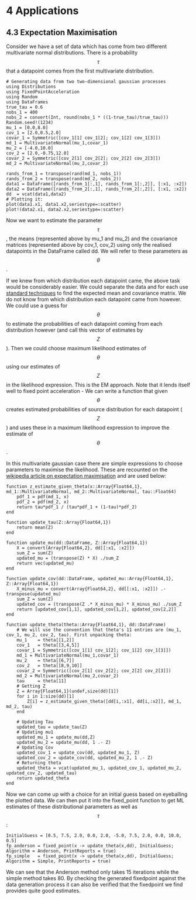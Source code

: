 # 4 Applications
## 4.3 Expectation Maximisation

Consider we have a set of data which has come from two different multivariate normal distributions. There is a probability $$\tau$$ that a datapoint comes from the first multivariate distribution.
```
# Generating data from two two-dimensional gaussian processes
using Distributions
using FixedPointAcceleration
using Random
using DataFrames
true_tau = 0.6
nobs_1 = 400
nobs_2 = convert(Int, round(nobs_1 * ((1-true_tau)/true_tau)))
Random.seed!(1234)
mu_1 = [0.0,8.0]
cov_1 = [2.0,0.5,2.0]
covar_1 = Symmetric([cov_1[1] cov_1[2]; cov_1[2] cov_1[3]])
md_1 = MultivariateNormal(mu_1,covar_1)
mu_2 = [-4.0,10.0]
cov_2 = [2.0,-0.75,12.0]
covar_2 = Symmetric([cov_2[1] cov_2[2]; cov_2[2] cov_2[3]])
md_2 = MultivariateNormal(mu_2,covar_2)

rands_from_1 = transpose(rand(md_1, nobs_1))
rands_from_2 = transpose(rand(md_2, nobs_2))
data1 = DataFrame([rands_from_1[:,1], rands_from_1[:,2]], [:x1, :x2])
data2 = DataFrame([rands_from_2[:,1], rands_from_2[:,2]], [:x1, :x2])
dd  = vcat(data1,data2)
# Plotting it:
plot(data1.x1, data1.x2,seriestype=:scatter)
plot!(data2.x1, data2.x2,seriestype=:scatter)
```
Now we want to estimate the parameter $$\tau$$, the means (represented above by mu\_1 and mu\_2) and the covariance matrices (represented above by cov\_1, cov\_2) using only the realised datapoints in the DataFrame called dd. We will refer to these parameters as $$\theta$$.

If we knew from which distribution each datapoint came, the above task would be considerably easier. We could separate the data and for each use [standard techniques](https://en.wikipedia.org/wiki/Estimation_of_covariance_matrices) to find the expected mean and covariance matrix. We do not know from which distribution each datapoint came from however. We could use a guess for $$\theta$$ to estimate the probabilities of each datapoint coming from each distribution however (and call this vector of estimates by $$Z$$). Then we could choose maximum likelihood estimates of $$\theta$$ using our estimates of $$Z$$ in the likelihood expression. This is the EM approach. Note that it lends itself well to fixed point acceleration - We can write a function that given $$\theta$$ creates estimated probabilities of source distribution for each datapoint ($$Z$$) and uses these in a maximum likelihood expression to improve the estimate of $$\theta$$.

In this multivariate gaussian case there are simple expressions to choose parameters to maximise the likelihood. These are recounted on the [wikipedia article on expectation maximisation](https://en.wikipedia.org/wiki/Expectation%E2%80%93maximization_algorithm) and are used below:
```
function z_estimate_given_theta(x::Array{Float64,1}, md_1::MultivariateNormal, md_2::MultivariateNormal, tau::Float64)
    pdf_1 = pdf(md_1, x)
    pdf_2 = pdf(md_2, x)
    return tau*pdf_1 / (tau*pdf_1 + (1-tau)*pdf_2)
end

function update_tau(Z::Array{Float64,1})
    return mean(Z)
end

function update_mu(dd::DataFrame, Z::Array{Float64,1})
    X = convert(Array{Float64,2}, dd[[:x1, :x2]])
    sum_Z = sum(Z)
    updated_mu = (transpose(Z) * X) ./sum_Z
    return vec(updated_mu)
end

function update_cov(dd::DataFrame, updated_mu::Array{Float64,1}, Z::Array{Float64,1})
    X_minus_mu = convert(Array{Float64,2}, dd[[:x1, :x2]]) .- transpose(updated_mu)
    sum_Z = sum(Z)
    updated_cov = (transpose(Z .* X_minus_mu) * X_minus_mu) ./sum_Z
    return [updated_cov[1,1], updated_cov[1,2], updated_cov[2,2]]
end

function update_theta(theta::Array{Float64,1}, dd::DataFrame)
    # We will use the convention that theta's 11 entries are (mu_1, cov_1, mu_2, cov_2, tau). First unpacking theta:
    mu_1    = theta[[1,2]]
    cov_1   = theta[[3,4,5]]
    covar_1 = Symmetric([cov_1[1] cov_1[2]; cov_1[2] cov_1[3]])
    md_1 = MultivariateNormal(mu_1,covar_1)
    mu_2    = theta[[6,7]]
    cov_2   = theta[[8,9,10]]
    covar_2 = Symmetric([cov_2[1] cov_2[2]; cov_2[2] cov_2[3]])
    md_2 = MultivariateNormal(mu_2,covar_2)
    tau     = theta[11]
    # Getting Z
    Z = Array{Float64,1}(undef,size(dd)[1])
    for i in 1:size(dd)[1]
        Z[i] = z_estimate_given_theta([dd[i,:x1], dd[i,:x2]], md_1, md_2, tau)
    end

    # Updating Tau
    updated_tau = update_tau(Z)
    # Updating mu1
    updated_mu_1 = update_mu(dd,Z)
    updated_mu_2 = update_mu(dd, 1 .- Z)
    # Updating Cov
    updated_cov_1 = update_cov(dd, updated_mu_1, Z)
    updated_cov_2 = update_cov(dd, updated_mu_2, 1 .- Z)
    # Returning theta
    updated_theta = vcat(updated_mu_1, updated_cov_1, updated_mu_2, updated_cov_2, updated_tau)
    return updated_theta
end
```
Now we can come up with a choice for an initial guess based on eyeballing the plotted data. We can then put it into the fixed\_point function to get ML estimates of these distributional parameters as well as $$\tau$$:

```
InitialGuess = [0.5, 7.5, 2.0, 0.0, 2.0, -5.0, 7.5, 2.0, 0.0, 10.0, 0.5]
fp_anderson = fixed_point(x -> update_theta(x,dd), InitialGuess; Algorithm = Anderson, PrintReports = true)
fp_simple   = fixed_point(x -> update_theta(x,dd), InitialGuess; Algorithm = Simple, PrintReports = true)
```
We can see that the Anderson method only takes 15 iterations while the simple method takes 80. By checking the generated fixedpoint against the data generation process it can also be verified that the fixedpoint we find provides quite good estimates.
